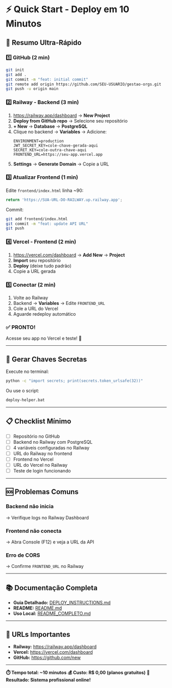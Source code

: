 # ⚡ Quick Start - Deploy em 10 Minutos

## 🎯 Resumo Ultra-Rápido

### 1️⃣ GitHub (2 min)
```bash
git init
git add .
git commit -m "feat: initial commit"
git remote add origin https://github.com/SEU-USUARIO/gestao-orgs.git
git push -u origin main
```

### 2️⃣ Railway - Backend (3 min)
1. https://railway.app/dashboard → **New Project**
2. **Deploy from GitHub repo** → Selecione seu repositório
3. **+ New** → **Database** → **PostgreSQL**
4. Clique no backend → **Variables** → Adicione:
   ```
   ENVIRONMENT=production
   JWT_SECRET_KEY=cole-chave-gerada-aqui
   SECRET_KEY=cole-outra-chave-aqui
   FRONTEND_URL=https://seu-app.vercel.app
   ```
5. **Settings** → **Generate Domain** → Copie a URL

### 3️⃣ Atualizar Frontend (1 min)
Edite `frontend/index.html` linha ~90:
```javascript
return 'https://SUA-URL-DO-RAILWAY.up.railway.app';
```

Commit:
```bash
git add frontend/index.html
git commit -m "feat: update API URL"
git push
```

### 4️⃣ Vercel - Frontend (2 min)
1. https://vercel.com/dashboard → **Add New** → **Project**
2. **Import** seu repositório
3. **Deploy** (deixe tudo padrão)
4. Copie a URL gerada

### 5️⃣ Conectar (2 min)
1. Volte ao Railway
2. Backend → **Variables** → Edite `FRONTEND_URL`
3. Cole a URL do Vercel
4. Aguarde redeploy automático

### ✅ PRONTO!
Acesse seu app no Vercel e teste! 🎉

---

## 🔑 Gerar Chaves Secretas

Execute no terminal:
```bash
python -c "import secrets; print(secrets.token_urlsafe(32))"
```

Ou use o script:
```bash
deploy-helper.bat
```

---

## 📋 Checklist Mínimo

- [ ] Repositório no GitHub
- [ ] Backend no Railway com PostgreSQL
- [ ] 4 variáveis configuradas no Railway
- [ ] URL do Railway no frontend
- [ ] Frontend no Vercel
- [ ] URL do Vercel no Railway
- [ ] Teste de login funcionando

---

## 🆘 Problemas Comuns

### Backend não inicia
→ Verifique logs no Railway Dashboard

### Frontend não conecta
→ Abra Console (F12) e veja a URL da API

### Erro de CORS
→ Confirme `FRONTEND_URL` no Railway

---

## 📚 Documentação Completa

- **Guia Detalhado:** [DEPLOY_INSTRUCTIONS.md](DEPLOY_INSTRUCTIONS.md)
- **README:** [README.md](README.md)
- **Uso Local:** [README_COMPLETO.md](README_COMPLETO.md)

---

## 🚀 URLs Importantes

- **Railway:** https://railway.app/dashboard
- **Vercel:** https://vercel.com/dashboard
- **GitHub:** https://github.com/new

---

**⏱️ Tempo total: ~10 minutos**
**💰 Custo: R$ 0,00 (planos gratuitos)**
**🎉 Resultado: Sistema profissional online!**
